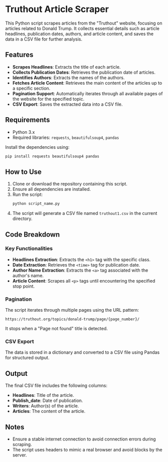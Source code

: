 # Truthout Article Scraper

This Python script scrapes articles from the "Truthout" website, focusing on articles related to Donald Trump. It collects essential details such as article headlines, publication dates, authors, and article content, and saves the data in a CSV file for further analysis.

## Features

- **Scrapes Headlines**: Extracts the title of each article.
- **Collects Publication Dates**: Retrieves the publication date of articles.
- **Identifies Authors**: Extracts the names of the authors.
- **Fetches Article Content**: Retrieves the main content of the articles up to a specific section.
- **Pagination Support**: Automatically iterates through all available pages of the website for the specified topic.
- **CSV Export**: Saves the extracted data into a CSV file.

## Requirements

- Python 3.x
- Required libraries: `requests`, `beautifulsoup4`, `pandas`

Install the dependencies using:
```bash
pip install requests beautifulsoup4 pandas
```

## How to Use

1. Clone or download the repository containing this script.
2. Ensure all dependencies are installed.
3. Run the script:
   ```bash
   python script_name.py
   ```
4. The script will generate a CSV file named `truthout1.csv` in the current directory.

## Code Breakdown

### Key Functionalities
- **Headlines Extraction**: Extracts the `<h1>` tag with the specific class.
- **Date Extraction**: Retrieves the `<time>` tag for publication date.
- **Author Name Extraction**: Extracts the `<a>` tag associated with the author's name.
- **Article Content**: Scrapes all `<p>` tags until encountering the specified stop point.

### Pagination
The script iterates through multiple pages using the URL pattern:
```
https://truthout.org/topics/donald-trump/page/{page_number}/
```
It stops when a "Page not found" title is detected.

### CSV Export
The data is stored in a dictionary and converted to a CSV file using Pandas for structured output.

## Output

The final CSV file includes the following columns:
- **Headlines**: Title of the article.
- **Publish_date**: Date of publication.
- **Writers**: Author(s) of the article.
- **Articles**: The content of the article.

## Notes

- Ensure a stable internet connection to avoid connection errors during scraping.
- The script uses headers to mimic a real browser and avoid blocks by the server.
